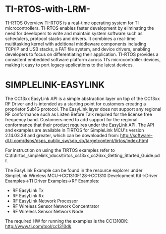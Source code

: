 # TI-RTOS-with-LRM-
 TI-RTOS Overview TI-RTOS is a real-time operating system for TI microcontrollers. TI-RTOS enables faster development by eliminating the need for developers to write and maintain system software such as schedulers, protocol stacks and drivers. It combines a real-time multitasking kernel with additional middleware components including TCP/IP and USB stacks, a FAT file system, and device drivers, enabling developers to focus on differentiating their application. TI-RTOS provides a consistent embedded software platform across TI’s microcontroller devices, making it easy to port legacy applications to the latest devices.
 
# SIMPLELINK-EASYLINK
 
The CC13xx EasyLink API is a simple abstraction layer on top of the CC13xx RF Driver and is intended as a starting point for customers creating a proprietor Sub1G protocol. The EasyLink layer does not support any regional RF conformance such as Listen Before Talk required for the license free frequency band. Customers need to add support for the regional conformance that their product requires under the EasyLink API.
The API and examples are available in TIRTOS for SimpleLink MCU's version 2.14.03.28 and greater, which can be downloaded from: http://software-dl.ti.com/dsps/dsps_public_sw/sdo_sb/targetcontent/tirtos/index.html

For instruction on using the TIRTOS examples refer to C:\ti\tirtos_simplelink_<version>\docs\tirtos_cc13xx_cc26xx_Getting_Started_Guide.pdf.

The EasyLink Example can be found in the resource explorer under SimpleLink Wireless MCU->CC1310F128->CC1310 Development Kit->Driver Examples->TI Driver Examples->RF Examples:

- RF EasyLink Tx
- RF EasyLink Rx
- RF EasyLink Network Processor
- RF Wireless Sensor Network Concentrator
- RF Wireless Sensor Network Node

The required HW for running the examples is the CC1310DK: http://www.ti.com/tool/cc1310dk
